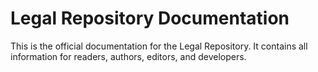 # Legal Repository Documentation

This is the official documentation for the Legal Repository. It contains all information for readers, authors, editors, and developers.
